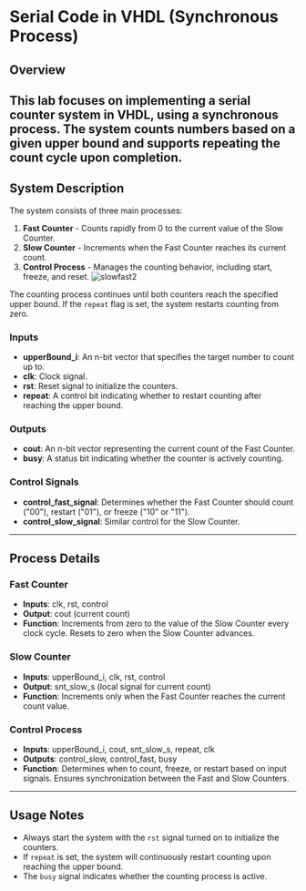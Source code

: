 # Serial Code in VHDL (Synchronous Process)

## Overview

This lab focuses on implementing a serial counter system in VHDL, using a synchronous process. The system counts numbers based on a given upper bound and supports repeating the count cycle upon completion.
---


## System Description

The system consists of three main processes:

1. **Fast Counter** - Counts rapidly from 0 to the current value of the Slow Counter.
2. **Slow Counter** - Increments when the Fast Counter reaches its current count.
3. **Control Process** - Manages the counting behavior, including start, freeze, and reset.
![slowfast2](https://github.com/user-attachments/assets/08dbb6b8-5f7a-4beb-828b-c3e5166a4ffe)

The counting process continues until both counters reach the specified upper bound. If the `repeat` flag is set, the system restarts counting from zero.

### Inputs

* **upperBound\_i**: An n-bit vector that specifies the target number to count up to.
* **clk**: Clock signal.
* **rst**: Reset signal to initialize the counters.
* **repeat**: A control bit indicating whether to restart counting after reaching the upper bound.

### Outputs

* **cout**: An n-bit vector representing the current count of the Fast Counter.
* **busy**: A status bit indicating whether the counter is actively counting.

### Control Signals

* **control\_fast\_signal**: Determines whether the Fast Counter should count ("00"), restart ("01"), or freeze ("10" or "11").
* **control\_slow\_signal**: Similar control for the Slow Counter.

---

## Process Details

### Fast Counter

* **Inputs**: clk, rst, control
* **Output**: cout (current count)
* **Function**: Increments from zero to the value of the Slow Counter every clock cycle. Resets to zero when the Slow Counter advances.

### Slow Counter

* **Inputs**: upperBound\_i, clk, rst, control
* **Output**: snt\_slow\_s (local signal for current count)
* **Function**: Increments only when the Fast Counter reaches the current count value.

### Control Process

* **Inputs**: upperBound\_i, cout, snt\_slow\_s, repeat, clk
* **Outputs**: control\_slow, control\_fast, busy
* **Function**: Determines when to count, freeze, or restart based on input signals. Ensures synchronization between the Fast and Slow Counters.

---

## Usage Notes

* Always start the system with the `rst` signal turned on to initialize the counters.
* If `repeat` is set, the system will continuously restart counting upon reaching the upper bound.
* The `busy` signal indicates whether the counting process is active.
